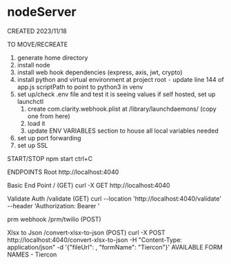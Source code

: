 # nodeServer

CREATED 2023/11/18

TO MOVE/RECREATE
1) generate home directory
2) install node 
3) install web hook dependencies (express, axis, jwt, crypto)
4) install python and virtual environment at project root
	⁃	update line 144 of app.js scriptPath to point to python3 in venv
5) set up/check .env file and test it is seeing values
	if self hosted, set up launchctl 
	1) create com.clarity.webhook.plist at /library/launchdaemons/ (copy one from here)
	2) load it 
	3) update ENV VARIABLES section to house all local variables needed
6) set up port forwarding
7) set up SSL 

START/STOP
npm start
ctrl+C

ENDPOINTS
Root 
http://localhost:4040

Basic End Point
/ (GET)
curl -X GET http://localhost:4040

Validate Auth
/validate (GET)
curl --location 'http://localhost:4040/validate' --header 'Authorization: Bearer <TOKEN>'

prm webhook
/prm/twilio (POST)

Xlsx to Json
/convert-xlsx-to-json (POST)
curl -X POST http://localhost:4040/convert-xlsx-to-json -H "Content-Type: application/json" -d '{"fileUrl": <URL TO XLSX FILE>, "formName": "Tiercon"}'
    AVAILABLE FORM NAMES
    - Tiercon
